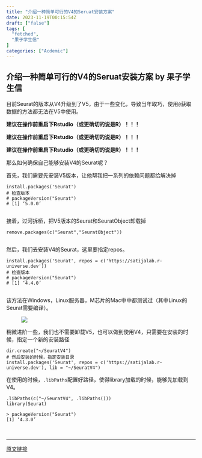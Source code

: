 ```yaml
---
title: "介绍一种简单可行的V4的Seruat安装方案"
date: 2023-11-19T00:15:54Z
draft: ["false"]
tags: [
  "fetched",
  "果子学生信"
]
categories: ["Acdemic"]
---
```

介绍一种简单可行的V4的Seruat安装方案 by 果子学生信
------
<div><section data-tool="mdnice编辑器" data-website="https://www.mdnice.com"><p data-tool="mdnice编辑器">目前Seurat的版本从V4升级到了V5，由于一些变化，导致当年取巧，使用<code>@</code>获取数据的方法都无法在V5中使用。</p><p data-tool="mdnice编辑器"><strong>建议在操作前重启下Rstudio（或更确切的说是R）！！！</strong></p><p data-tool="mdnice编辑器"><strong><span>建议在操作前重启下Rstudio（或更确切的说是R）</span><span>！！！</span></strong></p><p data-tool="mdnice编辑器"><strong><span>建议在操作前重启下Rstudio（或更确切的说是R）</span><span>！！！</span></strong><span></span></p><p data-tool="mdnice编辑器">那么如何确保自己能够安装V4的Seurat呢？</p><p data-tool="mdnice编辑器">首先，我们需要先安装V5版本，让他帮我把一系列的依赖问题都给解决掉</p><pre data-tool="mdnice编辑器"><span></span><code>install.packages(<span>'Seurat'</span>)<br><span># 检查版本</span><br><span># packageVersion("Seurat")</span><br><span># [1] ‘5.0.0’</span><br><br></code></pre><p data-tool="mdnice编辑器">接着，过河拆桥，把V5版本的Seurat和SeuratObject卸载掉</p><pre data-tool="mdnice编辑器"><span></span><code>remove.packages(c(<span>"Seurat"</span>,<span>"SeuratObject"</span>))<br><br></code></pre><p data-tool="mdnice编辑器">然后，我们去安装V4的Seurat，这里要指定repos。</p><pre data-tool="mdnice编辑器"><span></span><code>install.packages(<span>'Seurat'</span>, repos = c(<span>'https://satijalab.r-universe.dev'</span>))<br><span># 检查版本</span><br><span># packageVersion("Seurat")</span><br><span># [1] ‘4.4.0’</span><br><br></code></pre><p data-tool="mdnice编辑器">该方法在Windows，Linux服务器，M芯片的Mac中中都测试过（其中Linux的Seurat需要编译）。</p><figure data-tool="mdnice编辑器"><img data-imgfileid="503253292" data-ratio="0.7833806818181818" data-src="https://mmbiz.qpic.cn/sz_mmbiz_png/NDy5aEnReX38JnWQJZWETSMYJjuVW2py0icMyU3cJ0Z0hNjte5sTC8cp2A45QZSbLqB0sRE6HPLxtXs7YRsmSWw/640?wx_fmt=png&amp;from=appmsg" data-type="png" data-w="1408" src="https://mmbiz.qpic.cn/sz_mmbiz_png/NDy5aEnReX38JnWQJZWETSMYJjuVW2py0icMyU3cJ0Z0hNjte5sTC8cp2A45QZSbLqB0sRE6HPLxtXs7YRsmSWw/640?wx_fmt=png&amp;from=appmsg"></figure><p data-tool="mdnice编辑器">稍微进阶一些，我们也不需要卸载V5，也可以做到使用V4，只需要在安装的时候，指定一个新的安装路径</p><pre data-tool="mdnice编辑器"><span></span><code>dir.create(<span>"~/SeuratV4"</span>)<br><span># 然后安装的时候，指定安装目录</span><br>install.packages(<span>'Seurat'</span>, repos = c(<span>'https://satijalab.r-universe.dev'</span>), lib = <span>"~/SeuratV4"</span>)<br></code></pre><p data-tool="mdnice编辑器">在使用的时候，<code>.libPaths</code>配置好路径，使得library加载的时候，能够先加载到V4。</p><pre data-tool="mdnice编辑器"><span></span><code>.libPaths(c(<span>"~/SeuratV4"</span>, .libPaths()))<br><span>library</span>(Seurat)<br><br>&gt; packageVersion(<span>"Seurat"</span>)<br>[<span>1</span>] ‘<span>4.3</span><span>.0</span>’<br></code></pre></section><p><br></p><p><mp-style-type data-value="3"></mp-style-type></p></div>  
<hr>
<a href="https://mp.weixin.qq.com/s/NJ5lIeJ9qUVWaz_tXZtk1A",target="_blank" rel="noopener noreferrer">原文链接</a>
